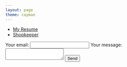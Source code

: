 ```yaml
---
layout: page
theme: cayman
---
```


* [My Resume](/assets/resume.pdf)
* [Shopkeeper](./shopkeeper.markdown)
<!-- modify this form HTML and place wherever you want your form -->
<form
  action="https://formspree.io/f/mnqwpaed"
  method="POST"
>
  <label>
    Your email:
    <input type="email" name="_replyto">
  </label>
  <label>
    Your message:
    <textarea name="message"></textarea>
  </label>
  <!-- your other form fields go here -->
  <button type="submit">Send</button>
</form>
